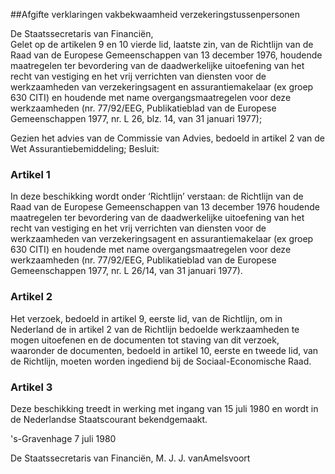<meta http-equiv='Content-Type' content='text/html; charset=utf-8' />

##Afgifte verklaringen vakbekwaamheid verzekeringstussenpersonen

De Staatssecretaris van Financiën,  
Gelet op de artikelen 9 en 10 vierde lid, laatste zin, van de Richtlijn van de Raad van de Europese Gemeenschappen van 13 december 1976, houdende maatregelen ter bevordering van de daadwerkelijke uitoefening van het recht van vestiging en het vrij verrichten van diensten voor de werkzaamheden van verzekeringsagent en assurantiemakelaar (ex groep 630 CITI) en houdende met name overgangsmaatregelen voor deze werkzaamheden (nr. 77/92/EEG, Publikatieblad van de Europese Gemeenschappen 1977, nr. L 26, blz. 14, van 31 januari 1977);

Gezien het advies van de Commissie van Advies, bedoeld in artikel 2 van de Wet Assurantiebemiddeling;
Besluit:    

### Artikel  1  

In deze beschikking wordt onder ‘Richtlijn’ verstaan: de Richtlijn van de Raad van de Europese Gemeenschappen van 13 december 1976 houdende maatregelen ter bevordering van de daadwerkelijke uitoefening van het recht van vestiging en het vrij verrichten van diensten voor de werkzaamheden van verzekeringsagent en assurantiemakelaar (ex groep 630 CITI) en houdende met name overgangsmaatregelen voor deze werkzaamheden (nr. 77/92/EEG, Publikatieblad van de Europese Gemeenschappen 1977, nr. L 26/14, van 31 januari 1977).  

### Artikel  2  

Het verzoek, bedoeld in artikel 9, eerste lid, van de Richtlijn, om in Nederland de in artikel 2 van de Richtlijn bedoelde werkzaamheden te mogen uitoefenen en de documenten tot staving van dit verzoek, waaronder de documenten, bedoeld in artikel 10, eerste en tweede lid, van de Richtlijn, moeten worden ingediend bij de Sociaal-Economische Raad.  

### Artikel  3  

Deze beschikking treedt in werking met ingang van 15 juli 1980 en wordt in de Nederlandse Staatscourant bekendgemaakt.  

's-Gravenhage 
7 juli 1980    

De 
Staatssecretaris van Financiën, 
M. J. J. vanAmelsvoort    
